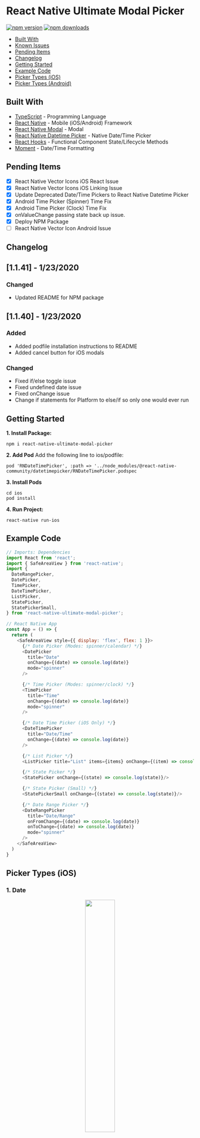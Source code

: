 # React Native Ultimate Modal Picker

[![npm version](https://badge.fury.io/js/react-native-ultimate-modal-picker.svg)](https://badge.fury.io/js/react-native-ultimate-modal-picker)
[![npm downloads](https://img.shields.io/npm/dm/react-native-ultimate-modal-picker.svg?style=flat-square)](https://www.npmjs.com/package/react-native-ultimate-modal-picker)

*  [Built With](#built-with)
*  [Known Issues](#known-issues)
*  [Pending Items](#pending-items)
*  [Changelog](#changelog)
*  [Getting Started](#getting-started)
*  [Example Code](#example-code)
*  [Picker Types (iOS)](#picker-types-ios)
*  [Picker Types (Android)](#picker-types-android)

## Built With
* [TypeScript](https://github.com/microsoft/TypeScript) - Programming Language
* [React Native](https://facebook.github.io/react-native/) - Mobile (iOS/Android) Framework
* [React Native Modal](https://github.com/react-native-community/react-native-modal) - Modal
* [React Native Datetime Picker](https://github.com/react-native-community/react-native-datetimepicker) - Native Date/Time Picker
* [React Hooks](https://reactjs.org/docs/hooks-intro.html) - Functional Component State/Lifecycle Methods
* [Moment](https://github.com/moment/moment) - Date/Time Formatting

## Pending Items
- [X] React Native Vector Icons iOS React Issue
- [X] React Native Vector Icons iOS Linking Issue
- [X] Update Deprecated Date/Time Pickers to React Native Datetime Picker
- [X] Android Time Picker (Spinner) Time Fix
- [X] Android Time Picker (Clock) Time Fix
- [X] onValueChange passing state back up issue.
- [X] Deploy NPM Package
- [ ] React Native Vector Icon Android Issue

## Changelog

## [1.1.41] - 1/23/2020

### Changed

- Updated README for NPM package

## [1.1.40] - 1/23/2020

### Added

- Added podfile installation instructions to README
- Added cancel button for iOS modals

### Changed

- Fixed if/else toggle issue
- Fixed undefined date issue
- Fixed onChange issue
- Change if statements for Platform to else/if so only one would ever run

## Getting Started
**1. Install Package:**
```
npm i react-native-ultimate-modal-picker
```

**2. Add Pod**
Add the following line to ios/podfile:
```
pod 'RNDateTimePicker', :path => '../node_modules/@react-native-community/datetimepicker/RNDateTimePicker.podspec
```

**3. Install Pods**
```
cd ios
pod install
```

**4. Run Project:**
```
react-native run-ios
```

## Example Code
```javascript
// Imports: Dependencies
import React from 'react';
import { SafeAreaView } from 'react-native';
import {
  DateRangePicker,
  DatePicker,
  TimePicker,
  DateTimePicker,
  ListPicker,
  StatePicker,
  StatePickerSmall,
} from 'react-native-ultimate-modal-picker';

// React Native App
const App = () => {
  return (
    <SafeAreaView style={{ display: 'flex', flex: 1 }}>
      {/* Date Picker (Modes: spinner/calendar) */}
      <DatePicker
        title="Date"
        onChange={(date) => console.log(date)}
        mode="spinner"
      />

      {/* Time Picker (Modes: spinner/clock) */}
      <TimePicker
        title="Time"
        onChange={(date) => console.log(date)}
        mode="spinner"
      />

      {/* Date Time Picker (iOS Only) */}
      <DateTimePicker
        title="Date/Time"
        onChange={(date) => console.log(date)}
      />

      {/* List Picker */}
      <ListPicker title="List" items={items} onChange={(item) => console.log(item)}/>

      {/* State Picker */}
      <StatePicker onChange={(state) => console.log(state)}/>

      {/* State Picker (Small) */}
      <StatePickerSmall onChange={(state) => console.log(state)}/>

      {/* Date Range Picker */}
      <DateRangePicker
        title="Date/Range"
        onFromChange={(date) => console.log(date)}
        onToChange={(date) => console.log(date)}
        mode="spinner"
      />
    </SafeAreaView>
  )
}
```

## Picker Types (iOS)
### 1. Date
<div align="center">
  <img src="/screenshots/ios/datepicker.gif" width="40%" height="40%" />
</div>

### 2. Time
<div align="center">
  <img src="/screenshots/ios/timepicker.gif" width="40%" height="40%" />
</div>

### 3. Date/Time (iOS Only)
<div align="center">
  <img src="/screenshots/ios/datetimepicker.gif" width="40%" height="40%" />
</div>

### 4. List
<div align="center">
  <img src="/screenshots/ios/listpicker.gif" width="40%" height="40%" />
</div>


### 5. State (50 United States)
<div align="center">
  <img src="/screenshots/ios/statepicker.gif" width="40%" height="40%" />
</div>

## Picker Types (Android)
### 1. Date (Mode: Spinner)
<div align="center">
  <img src="/screenshots/android/datespinnerpickerandroid.gif" width="40%" height="40%" />
</div>

### 2. Date (Mode: Calendar)
<div align="center">
  <img src="/screenshots/android/datecalendarpickerandroid.gif" width="40%" height="40%" />
</div>

### 3. Time (Mode: Spinner)


### 4. Time (Mode: Clock)


### 5. List
<div align="center">
  <img src="/screenshots/android/listpickerandroid.gif" width="40%" height="40%" />
</div>


### 6. State (50 United States)
<div align="center">
  <img src="/screenshots/android/statepickerandroid.gif" width="40%" height="40%" />
</div>